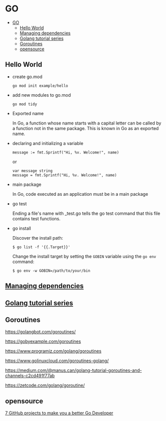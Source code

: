 # GO

- [GO](#go)
  - [Hello World](#hello-world)
  - [Managing dependencies](#managing-dependencies)
  - [Golang tutorial series](#golang-tutorial-series)
  - [Goroutines](#goroutines)
  - [opensource](#opensource)

## Hello World

- create go.mod

      go mod init example/hello

- add new modules to go.mod

      go mod tidy

- Exported name

  In Go, a function whose name starts with a capital letter can be called by a function not in the same package. This is known in Go as an exported name. 

- declaring and initializing a variable

      message := fmt.Sprintf("Hi, %v. Welcome!", name)

  or

      var message string
      message = fmt.Sprintf("Hi, %v. Welcome!", name)

- main package

  In Go, code executed as an application must be in a main package

- go test

  Ending a file's name with _test.go tells the go test command that this file contains test functions.

- go install

  Discover the install path:

      $ go list -f '{{.Target}}'

  Change the install target by setting the `GOBIN` variable using the `go env` command:

      $ go env -w GOBIN=/path/to/your/bin

## [Managing dependencies](https://go.dev/doc/modules/managing-dependencies)


## [Golang tutorial series](https://golangbot.com/learn-golang-series/)


## Goroutines

https://golangbot.com/goroutines/

https://gobyexample.com/goroutines

https://www.programiz.com/golang/goroutines

https://www.golinuxcloud.com/goroutines-golang/

https://medium.com/@manus.can/golang-tutorial-goroutines-and-channels-c2cd491f77ab

https://zetcode.com/golang/goroutine/

## opensource

[7 GitHub projects to make you a better Go Developer](https://dev.to/ankit01oss/7-github-projects-to-make-you-a-better-go-developer-2nmh)

